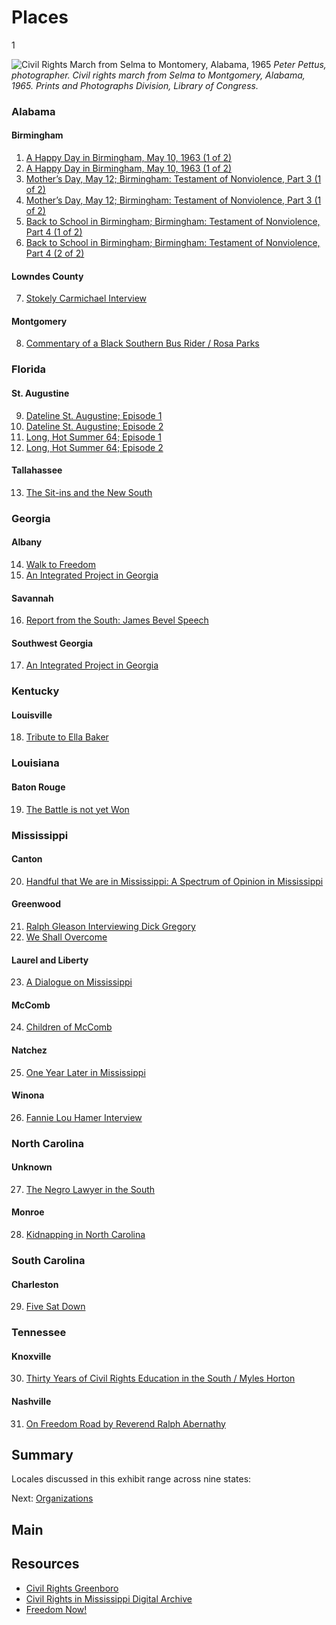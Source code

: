 # Places

1

![Civil Rights March from Selma to Montomery, Alabama, 1965](https://s3.amazonaws.com/americanarchive.org/exhibits/CivilRights_Places.jpg) 
*Peter Pettus, photographer. Civil rights march from Selma to Montgomery, Alabama, 1965. Prints and Photographs Division, Library of Congress.*

### Alabama
#### Birmingham 

1.	[A Happy Day in Birmingham, May 10, 1963 (1 of 2)](/catalog/cpb-aacip_500-r785p02p)
2.	[A Happy Day in Birmingham, May 10, 1963 (1 of 2)](/catalog/cpb-aacip_500-m9023j32)
3.	[Mother’s Day, May 12; Birmingham: Testament of Nonviolence, Part 3 (1 of 2)](/catalog/cpb-aacip_500-ff3m1j0m)
4.	[Mother’s Day, May 12; Birmingham: Testament of Nonviolence, Part 3 (1 of 2)](/catalog/cpb-aacip_500-cj87n27n) 
5.	[Back to School in Birmingham; Birmingham: Testament of Nonviolence, Part 4 (1 of 2)](/catalog/cpb-aacip_500-jq0svz1h)
6.	[Back to School in Birmingham; Birmingham: Testament of Nonviolence, Part 4 (2 of 2)](/catalog/cpb-aacip_500-z60c1503)

#### Lowndes County

7.  [Stokely Carmichael Interview](/catalog/cpb-aacip_28-zw18k75h85)

#### Montgomery

8.  [Commentary of a Black Southern Bus Rider / Rosa Parks](/catalog/cpb-aacip_28-kw57d2qp45)

### Florida
#### St. Augustine

9.  [Dateline St. Augustine; Episode 1](/catalog/cpb-aacip_15-289gj6vg)
10.  [Dateline St. Augustine; Episode 2](/catalog/cpb-aacip_15-23612tg4)
11.  [Long, Hot Summer 64; Episode 1](/catalog/cpb-aacip_15-50tqk2fw)
12.  [Long, Hot Summer 64; Episode 2](/catalog/cpb-aacip_15-02c86fs0)

#### Tallahassee

13. [The Sit-ins and the New South](/catalog/cpb-aacip_28-br8mc8rr6z)

### Georgia
#### Albany

14. [Walk to Freedom](/catalog/cpb-aacip_28-m61bk17469)
15. [An Integrated Project in Georgia](/catalog/cpb-aacip_28-mk6542jr2r)

#### Savannah

16. [Report from the South: James Bevel Speech](/catalog/cpb-aacip_28-j09w08ws94)

#### Southwest Georgia

17. [An Integrated Project in Georgia](/catalog/cpb-aacip_28-mk6542jr2r)

### Kentucky
#### Louisville

18. [Tribute to Ella Baker](/catalog/cpb-aacip_28-125q814w5v)

### Louisiana
#### Baton Rouge

19. [The Battle is not yet Won](/catalog/cpb-aacip_28-2z12n4zs1w)

### Mississippi
#### Canton

20. [Handful that We are in Mississippi: A Spectrum of Opinion in Mississippi](/catalog/cpb-aacip_15-9cj87k60)

#### Greenwood

21. [Ralph Gleason Interviewing Dick Gregory](/catalog/cpb-aacip_28-k649p2wm6m)
22. [We Shall Overcome](/catalog/cpb-aacip_15-9862bb5r)

#### Laurel and Liberty

23. [A Dialogue on Mississippi](/catalog/cpb-aacip_15-945qgb91)

#### McComb

24. [Children of McComb](/catalog/cpb-aacip_28-sj19k46b34)

#### Natchez

25. [One Year Later in Mississippi](/catalog/cpb-aacip_15-88qc028z)

#### Winona

26. [Fannie Lou Hamer Interview](/catalog/cpb-aacip_28-bg2h70895r)

### North Carolina
#### Unknown

27. [The Negro Lawyer in the South](/catalog/cpb-aacip_28-4t6f18sn70)

#### Monroe

28. [Kidnapping in North Carolina](/catalog/cpb-aacip_28-h707w67k6x)

### South Carolina
#### Charleston

29. [Five Sat Down](/catalog/cpb-aacip_500-5q4rp59q)

### Tennessee
#### Knoxville

30. [Thirty Years of Civil Rights Education in the South / Myles Horton](/catalog/cpb-aacip_28-xp6tx35q0h)

#### Nashville

31. [On Freedom Road by Reverend Ralph Abernathy](/catalog/cpb-aacip_28-cz3222rk4w)

## Summary

Locales discussed in this exhibit range across nine states:

Next: [Organizations](/exhibits/civil-rights/organizations)

## Main

## Resources

- [Civil Rights Greenboro](http://libcdm1.uncg.edu/cdm/landingpage/collection/CivilRights)
- [Civil Rights in Mississippi Digital Archive](http://digilib.usm.edu/crmda.php)
- [Freedom Now!](http://cds.library.brown.edu/projects/FreedomNow/)
